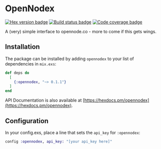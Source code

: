 # OpenNodex

[![Hex version badge](https://img.shields.io/hexpm/v/opennodex.svg)](https://hex.pm/packages/opennodex)
[![Build status badge](https://img.shields.io/circleci/project/github/bfolkens/opennodex/master.svg)](https://circleci.com/gh/bfolkens/opennodex/tree/master)
[![Code coverage badge](https://img.shields.io/codecov/c/github/bfolkens/opennodex/master.svg)](https://codecov.io/gh/bfolkens/opennodex/branch/master)

A (very) simple interface to opennode.co - more to come if this gets wings.

## Installation

The package can be installed by adding `opennodex` to your list of dependencies in `mix.exs`:

```elixir
def deps do
  [
    {:opennodex, "~> 0.1.1"}
  ]
end
```

API Documentation is also available at [https://hexdocs.pm/opennodex](https://hexdocs.pm/opennodex).

## Configuration

In your config.exs, place a line that sets the `api_key` for `:opennodex`:

```elixir
config :opennodex, api_key: "[your api_key here]"
```
